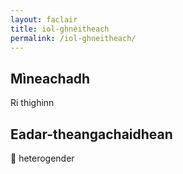 ```yaml
---
layout: faclair
title: iol-ghnèitheach
permalink: /iol-ghneitheach/
---
```


## Mìneachadh

Ri thighinn

## Eadar-theangachaidhean

&#x1f3f4;&#xe0067;&#xe0062;&#xe0065;&#xe006e;&#xe0067;&#xe007f; heterogender
